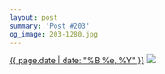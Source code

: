 ```yaml
---
layout: post
summary: 'Post #203'
og_image: 203-1280.jpg
---
```


<p>
  <time><a href="/203">{{ page.date | date: "%B %e, %Y" }}</a></time>
  <a href="/203"><img src="{{ site.assets_url }}/203-640.jpg" srcset="{{ site.assets_url }}/203-1280.jpg 1280w, {{ site.assets_url }}/203-960.jpg 960w, {{ site.assets_url }}/203-640.jpg 640w, {{ site.assets_url }}/203-320.jpg 320w" sizes="(min-width: 700px) 50vw, calc(100vw - 2rem)" /></a>
</p>
